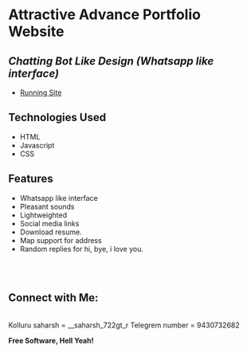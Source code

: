 # Attractive Advance Portfolio Website
## _Chatting Bot Like Design (Whatsapp like interface)_


- [Running Site](https://github.com/harshu722)

## Technologies Used

- HTML
- Javascript
- CSS

## Features

- Whatsapp like interface
- Pleasant sounds
- Lightweighted
- Social media links
- Download resume.
- Map support for address
- Random replies for hi, bye, i love you.

<br><br>

## Connect with Me: 

<br>
Kolluru saharsh = __saharsh_722gt_r
Telegrem number = 9430732682




<br>

**Free Software, Hell Yeah!**

